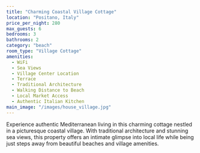 ```yaml
---
title: "Charming Coastal Village Cottage"
location: "Positano, Italy"
price_per_night: 280
max_guests: 6
bedrooms: 3
bathrooms: 2
category: "beach"
room_type: "Village Cottage"
amenities:
  - WiFi
  - Sea Views
  - Village Center Location
  - Terrace
  - Traditional Architecture
  - Walking Distance to Beach
  - Local Market Access
  - Authentic Italian Kitchen
main_image: "/images/house_village.jpg"
---
```


Experience authentic Mediterranean living in this charming cottage nestled in a picturesque coastal village. With traditional architecture and stunning sea views, this property offers an intimate glimpse into local life while being just steps away from beautiful beaches and village amenities.